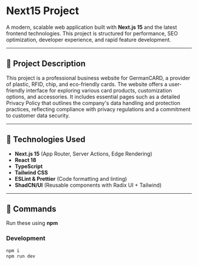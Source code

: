 # Next15 Project

A modern, scalable web application built with **Next.js 15** and the latest frontend technologies. This project is structured for performance, SEO optimization, developer experience, and rapid feature development.

---

## 🔐 Project Description

This project is a professional business website for GermanCARD, a provider of plastic, RFID, chip, and eco-friendly cards. The website offers a user-friendly interface for exploring various card products, customization options, and accessories. It includes essential pages such as a detailed Privacy Policy that outlines the company's data handling and protection practices, reflecting compliance with privacy regulations and a commitment to customer data security.

---

## 🧰 Technologies Used

- **Next.js 15** (App Router, Server Actions, Edge Rendering)
- **React 18**
- **TypeScript**
- **Tailwind CSS**
- **ESLint & Prettier** (Code formatting and linting)
- **ShadCN/UI** (Reusable components with Radix UI + Tailwind)

---

## 🧪 Commands

Run these using **npm**

### Development

```bash
npm i
npm run dev
```
